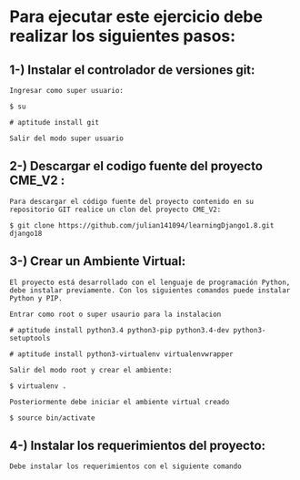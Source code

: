 Para ejecutar este ejercicio debe realizar los siguientes pasos:
===========================================================

1-) Instalar el controlador de versiones git:
------------------------------------------------------
    
    Ingresar como super usuario:

    $ su

    # aptitude install git
    
    Salir del modo super usuario


2-) Descargar el codigo fuente del proyecto CME_V2 :
-------------------------------------------------------------------------------------------------

    Para descargar el código fuente del proyecto contenido en su repositorio GIT realice un clon del proyecto CME_V2:

    $ git clone https://github.com/julian141094/learningDjango1.8.git django18

3-) Crear un Ambiente Virtual:
---------------------------------------

    El proyecto está desarrollado con el lenguaje de programación Python, debe instalar previamente. Con los siguientes comandos puede instalar Python y PIP.

    Entrar como root o super usaurio para la instalacion 

    # aptitude install python3.4 python3-pip python3.4-dev python3-setuptools

    # aptitude install python3-virtualenv virtualenvwrapper

    Salir del modo root y crear el ambiente:

    $ virtualenv .

    Posteriormente debe iniciar el ambiente virtual creado

    $ source bin/activate

4-) Instalar los requerimientos del proyecto:
---------------------------------------------------------

    Debe instalar los requerimientos con el siguiente comando

    